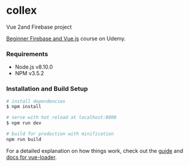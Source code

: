 # collex
Vue 2and Firebase project

[Beginner Firebase and Vue.js](https://www.udemy.com/beginner-firebase-and-vuejs/learn/v4/content) course on Udemy.

### Requirements
 - Node.js v8.10.0
 - NPM v3.5.2

### Installation and Build Setup
```bash
# install dependencies
$ npm install

# serve with hot reload at localhost:8080
$ npm run dev

# build for production with minification
npm run build
```

For a detailed explanation on how things work, check out the [guide](http://vuejs-templates.github.io/webpack/) and [docs for vue-loader](http://vuejs.github.io/vue-loader).
